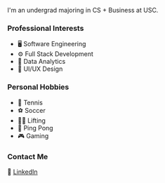 I'm an undergrad majoring in CS + Business at USC.

### Professional Interests
- 🖥️ Software Engineering
- ⚙️ Full Stack Development
- 🤖 Data Analytics
- 🎨 UI/UX Design


### Personal Hobbies
- 🎾 Tennis
- ⚽ Soccer
- 🏋️‍♂️ Lifting
- 🏓 Ping Pong
- 🎮 Gaming
 
 ### Contact Me
👔 [LinkedIn][LinkedIn]

[LinkedIn]: https://www.linkedin.com/in/omar-saleem-71462a220
